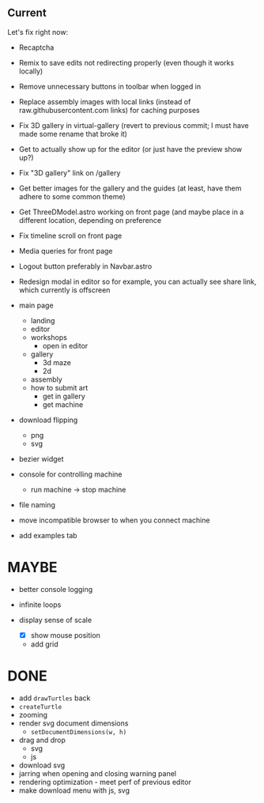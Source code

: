 ## Current

Let's fix right now:

- Recaptcha
- Remix to save edits not redirecting properly (even though it works locally)
- Remove unnecessary buttons in toolbar when logged in

- Replace assembly images with local links (instead of raw.githubusercontent.com links) for caching purposes
- Fix 3D gallery in virtual-gallery (revert to previous commit; I must have made some rename that broke it)
- Get <MobileUnsupported/> to actually show up for the editor (or just have the preview show up?)
- Fix "3D gallery" link on /gallery
- Get better images for the gallery and the guides (at least, have them adhere to some common theme)
- Get ThreeDModel.astro working on front page (and maybe place in a different location, depending on preference
- Fix timeline scroll on front page
- Media queries for front page
- Logout button preferably in Navbar.astro
- Redesign modal in editor so for example, you can actually see share link, which currently is offscreen

* main page

  - landing
  - editor
  - workshops
    - open in editor
  - gallery
    - 3d maze
    - 2d
  - assembly
  - how to submit art
    - get in gallery
    - get machine

* download flipping
  - png
  - svg
* bezier widget
* console for controlling machine
  - run machine -> stop machine
* file naming
* move incompatible browser to when you connect machine
* add examples tab

# MAYBE

- better console logging
- infinite loops

- display sense of scale
  - [x] show mouse position
  - add grid

# DONE

- add `drawTurtles` back
- `createTurtle`
- zooming
- render svg document dimensions
  - `setDocumentDimensions(w, h)`
- drag and drop
  - svg
  - js
- download svg
- jarring when opening and closing warning panel
- rendering optimization - meet perf of previous editor
- make download menu with js, svg
